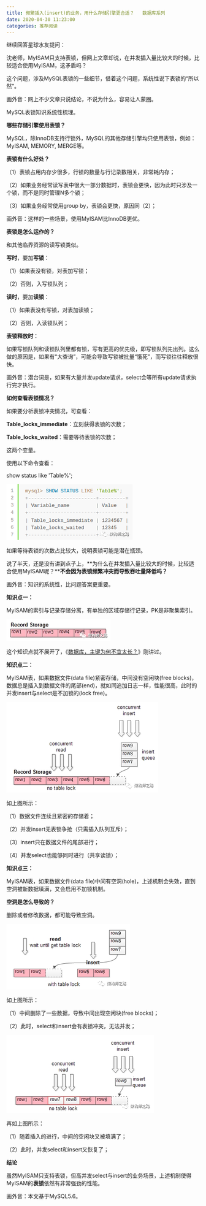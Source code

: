 ```yaml
---
title: 频繁插入(insert)的业务，用什么存储引擎更合适？   数据库系列
date: 2020-04-30 11:23:00
categories: 推荐阅读
---
```

继续回答星球水友提问：

沈老师，MyISAM只支持表锁，但网上文章却说，在并发插入量比较大的时候，比较适合使用MyISAM，这矛盾吗？

这个问题，涉及MySQL表锁的一些细节，借着这个问题，系统性说下表锁的“所以然”。

画外音：网上不少文章只说结论，不说为什么，容易让人蒙圈。

MySQL表锁知识系统性梳理。

**哪些存储引擎使用表锁？**

MySQL，除InnoDB支持行锁外，MySQL的其他存储引擎均只使用表锁，例如：MyISAM, MEMORY, MERGE等。

**表锁有什么好处？**

（1）表锁占用内存少很多，行锁的数量与行记录数相关，非常耗内存；

（2）如果业务经常读写表中很大一部分数据时，表锁会更快，因为此时只涉及一个锁，而不是同时管理N多个锁；

（3）如果业务经常使用group by，表锁会更快，原因同（2）；

画外音：这样的一些场景，使用MyISAM比InnoDB更优。

**表锁是怎么运作的？**

和其他临界资源的读写锁类似。

**写时**，要加**写锁**：

（1）如果表没有锁，对表加写锁；

（2）否则，入写锁队列；

**读时**，要加**读锁**：

（1）如果表没有写锁，对表加读锁；

（2）否则，入读锁队列；

**表锁释放时**：

如果写锁队列和读锁队列里都有锁，写有更高的优先级，即写锁队列先出列。这么做的原因是，如果有“大查询”，可能会导致写锁被批量“饿死”，而写锁往往释放很快。

画外音：潜台词是，如果有大量并发update请求，select会等所有update请求执行完才执行。

**如何查看表锁情况？**

如果要分析表锁冲突情况，可查看：

**Table\_locks\_immediate**：立刻获得表锁的次数；

**Table\_locks\_waited**：需要等待表锁的次数；

这两个变量。

使用以下命令查看：

show status like 'Table%';

![](resources/9567404E0B37903B9A836CBD893004A4.png)

如果等待表锁的次数占比较大，说明表锁可能是潜在瓶颈。

说了半天，还是没有讲到点子上，**为什么在并发插入量比较大的时候，比较适合使用MyISAM呢？****不会因为表锁频繁冲突而导致吞吐量降低吗？**

画外音：知识的系统性，比问题答案更重要。

**知识点一：**

MyISAM的索引与记录存储分离，有单独的区域存储行记录，PK是非聚集索引。

![](resources/4EE233DE97C091D9C9EDA225F43CABFD.png)

这个知识点就不展开了，《[数据库，主键为何不宜太长？](http://mp.weixin.qq.com/s?__biz=MjM5ODYxMDA5OQ==&mid=2651962826&idx=1&sn=dcfbf4e0aad03dbaabe2cbb6b790f476&chksm=bd2d08168a5a810038163bfa6486d324051f5fff31df702579fed41b68fb99762ea383e00fcb&scene=21#wechat_redirect)》刚讲过。

**知识点二：**

MyISAM表，如果数据文件(data file)紧密存储，中间没有空闲块(free blocks)，数据总是插入到数据文件的尾部(end)，就如同追加日志一样，性能很高，此时的并发insert与select是不加锁的(lock free)。

![](resources/6669D8E1D6D483EE8E033424ACC31A96.png)

如上图所示：

（1）数据文件连续且紧密的存储着；

（2）并发insert无表锁争抢（只需插入队列互斥）；

（3）insert只在数据文件的尾部进行；

（4）并发select也能够同时进行（共享读锁）；

**知识点三：**

MyISAM表，如果数据文件(data file)中间有空洞(hole)，上述机制会失效，直到空洞被新数据填满，又会启用不加锁机制。

**空洞是怎么导致的？**

删除或者修改数据，都可能导致空洞。

![](resources/2C61918839A1E223440AA0941F9CF4EA.png)

如上图所示：

（1）中间删除了一些数据，导致中间出现空闲块(free blocks)；

（2）此时，select和insert会有表锁冲突，无法并发；

![](resources/7375BA98EBB5F4B4F9D9A5EAFBDC992D.png)

再如上图所示：

（1）随着插入的进行，中间的空闲块又被填满了；

（2）此时，并发select和insert又恢复了；

**结论**

虽然MyISAM只支持表锁，但高并发select与insert的业务场景，上述机制使得MyISAM的**表锁**依然有非常强劲的性能。

画外音：本文基于MySQL5.6。